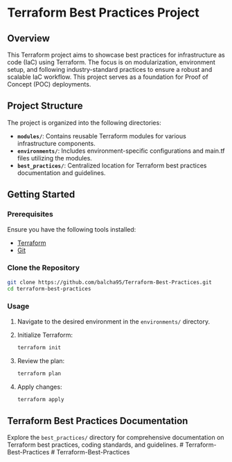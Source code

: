 # Terraform Best Practices Project

## Overview

This Terraform project aims to showcase best practices for infrastructure as code (IaC) using Terraform. The focus is on modularization, environment setup, and following industry-standard practices to ensure a robust and scalable IaC workflow. This project serves as a foundation for Proof of Concept (POC) deployments.

## Project Structure

The project is organized into the following directories:

- **`modules/`**: Contains reusable Terraform modules for various infrastructure components.
- **`environments/`**: Includes environment-specific configurations and main.tf files utilizing the modules.
- **`best_practices/`**: Centralized location for Terraform best practices documentation and guidelines.

## Getting Started

### Prerequisites

Ensure you have the following tools installed:

- [Terraform](https://www.terraform.io/downloads.html)
- [Git](https://git-scm.com/book/en/v2/Getting-Started-Installing-Git)

### Clone the Repository

```bash
git clone https://github.com/balcha95/Terraform-Best-Practices.git
cd terraform-best-practices
```

### Usage

1. Navigate to the desired environment in the `environments/` directory.
2. Initialize Terraform:

   ```bash
   terraform init
   ```

3. Review the plan:

   ```bash
   terraform plan
   ```

4. Apply changes:

   ```bash
   terraform apply
   ```


## Terraform Best Practices Documentation

Explore the `best_practices/` directory for comprehensive documentation on Terraform best practices, coding standards, and guidelines.
#   T e r r a f o r m - B e s t - P r a c t i c e s  
 #   T e r r a f o r m - B e s t - P r a c t i c e s  
 